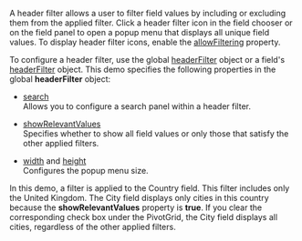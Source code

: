 A header filter allows a user to filter field values by including or excluding them from the applied filter. Click a header filter icon in the field chooser or on the field panel to open a popup menu that displays all unique field values. To display header filter icons, enable the [allowFiltering](/Documentation/ApiReference/UI_Components/dxPivotGrid/Configuration/#allowFiltering) property.

To configure a header filter, use the global [headerFilter](/Documentation/ApiReference/UI_Components/dxPivotGrid/Configuration/headerFilter/) object or a field's [headerFilter](/Documentation/ApiReference/Data_Layer/PivotGridDataSource/Configuration/fields/headerFilter/) object. This demo specifies the following properties in the global **headerFilter** object:

- [search](/Documentation/ApiReference/UI_Components/dxPivotGrid/Configuration/headerFilter/search/)     
Allows you to configure a search panel within a header filter. 

- [showRelevantValues](/Documentation/ApiReference/UI_Components/dxPivotGrid/Configuration/headerFilter/#showRelevantValues)       
Specifies whether to show all field values or only those that satisfy the other applied filters.

- [width](/Documentation/ApiReference/UI_Components/dxPivotGrid/Configuration/headerFilter/#width) and [height](/Documentation/ApiReference/UI_Components/dxPivotGrid/Configuration/headerFilter/#height)     
Configures the popup menu size.

In this demo, a filter is applied to the Country field. This filter includes only the United Kingdom. The City field displays only cities in this country because the **showRelevantValues** property is **true**. If you clear the corresponding check box under the PivotGrid, the City field displays all cities, regardless of the other applied filters.
